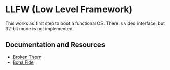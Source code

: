 LLFW (Low Level Framework)
==========================

This works as first step to boot a functional OS. There is video interface, but 32-bit mode is not implemented.

Documentation and Resources
---------------------------

* [Broken Thorn](http://www.brokenthorn.com/Resources/OSDevIndex.html)
* [Bona Fide](http://www.osdever.net/tutorials/index)
